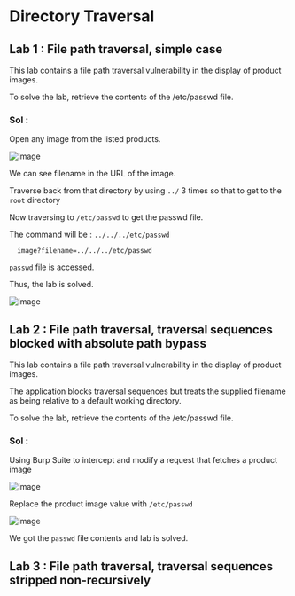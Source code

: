 # Directory Traversal

## Lab 1 : File path traversal, simple case

This lab contains a file path traversal vulnerability in the display of product images.

To solve the lab, retrieve the contents of the /etc/passwd file.

### Sol :

Open any image from the listed products.

![image](https://github.com/tousif13/Port_Swigger_Labs/assets/33444140/a11f4a23-7604-4bc7-8c55-465e8fc5b8e5)

We can see filename in the URL of the image.

Traverse back from that directory by using `../` 3 times so that to get to the `root` directory

Now traversing to `/etc/passwd` to get the passwd file.

The command will be : `../../../etc/passwd`

      image?filename=../../../etc/passwd
      
`passwd` file is accessed.

Thus, the lab is solved.

![image](https://github.com/tousif13/Port_Swigger_Labs/assets/33444140/ba64c863-0067-4198-a363-2c5412b9b0f9)

## Lab 2 : File path traversal, traversal sequences blocked with absolute path bypass

This lab contains a file path traversal vulnerability in the display of product images.

The application blocks traversal sequences but treats the supplied filename as being relative to a default working directory.

To solve the lab, retrieve the contents of the /etc/passwd file.

### Sol :

Using Burp Suite to intercept and modify a request that fetches a product image

![image](https://github.com/tousif13/Port_Swigger_Labs/assets/33444140/1af17322-d279-4282-b375-648d0c166e09)

Replace the product image value with `/etc/passwd`

![image](https://github.com/tousif13/Port_Swigger_Labs/assets/33444140/05e2a5ec-ea14-4e0e-970c-5fc8452b3303)

We got the `passwd` file contents and lab is solved.

## Lab 3 : File path traversal, traversal sequences stripped non-recursively

